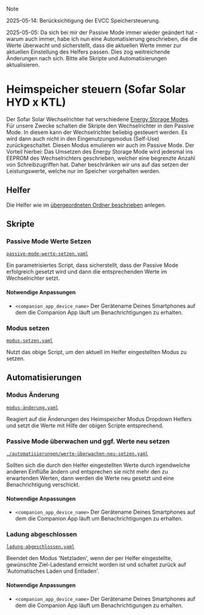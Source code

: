 > [!NOTE]  
> 2025-05-14: Berücksichtigung der EVCC Speichersteuerung.
> 
> 2025-05-05: Da sich bei mir der Passive Mode immer wieder geändert hat - warum auch immer, habe ich nun eine Automatisierung geschrieben, die die Werte überwacht und sicherstellt, dass die aktuellen Werte immer zur aktuellen Einstellung des Helfers passen. Dies zog weitreichende Änderungen nach sich. Bitte alle Skripte und Automatisierungen aktualisieren.

# Heimspeicher steuern (Sofar Solar HYD x KTL)

Der Sofar Solar Wechselrichter hat verschiedene [Energy Storage Modes](https://homeassistant-solax-modbus.readthedocs.io/en/latest/sofar-energy-storage-modes/). Für unsere Zwecke schalten die Skripte den Wechselrichter in den Passive Mode. In diesem kann der Wechselrichter beliebig gesteuert werden. Es wird dann auch nicht in den Eingenutzungsmodus (Self-Use) zurückgeschaltet. Diesen Modus emulieren wir auch im Passive Mode. Der Vorteil hierbei: Das Umsetzen des Energy Storage Mode wird jedesmal ins EEPROM des Wechselrichters geschrieben, welcher eine begrenzte Anzahl von Schreibzugriffen hat. Daher beschränken wir uns auf das setzen der Leistungswerte, welche nur im Speicher vorgehalten werden.

## Helfer

Die Helfer wie im [übergeordneten Ordner beschrieben](../README.md) anlegen.


## Skripte

### Passive Mode Werte Setzen

[`passive-mode-werte-setzen.yaml`](./scripte/passive-mode-werte-setzen.yaml)

Ein parametrisiertes Script, dass sicherstellt, dass der Passive Mode erfolgreich gesetzt wird und dann die entsprechenden Werte im Wechselrichter setzt.

#### Notwendige Anpassungen
- `<companion_app_device_name>` Der Gerätename Deines Smartphones auf dem die Companion App läuft um Benachrichtigungen zu erhalten.

### Modus setzen

[`modus-setzen.yaml`](./scripte/modus-setzen.yaml)

Nutzt das obige Script, um den aktuell im Helfer eingestellten Modus zu setzen.

## Automatisierungen

### Modus Änderung

[`modus-änderung.yaml`](./automatisierungen/modus-änderung.yaml)

Reagiert auf die Änderungen des Heimspeicher Modus Dropdown Helfers und setzt die Werte mit Hilfe der obigen Scripte entsprechend.

### Passive Mode überwachen und ggf. Werte neu setzen

[`./automatisierungen/werte-überwachen-neu-setzen.yaml`](./automatisierungen/werte-überwachen-neu-setzen.yaml)

Sollten sich die durch den Helfer eingestellten Werte durch irgendwelche anderen Einflüße ändern und entsprechen sie nicht mehr den zu erwartenden Werten, dann werden die Werte neu gesetzt und eine Benachrichtigung verschickt.

#### Notwendige Anpassungen
- `<companion_app_device_name>` Der Gerätename Deines Smartphones auf dem die Companion App läuft um Benachrichtigungen zu erhalten.

### Ladung abgeschlossen

[`ladung-abgeschlossen.yaml`](./automatisierungen/ladung-abgeschlossen.yaml)

Beendet den Modus 'Netzladen', wenn der per Helfer eingestellte, gewünschte Ziel-Ladestand erreicht worden ist und schaltet zurück auf 'Automatisches Laden und Entladen'.

#### Notwendige Anpassungen
- `<companion_app_device_name>` Der Gerätename Deines Smartphones auf dem die Companion App läuft um Benachrichtigungen zu erhalten.
